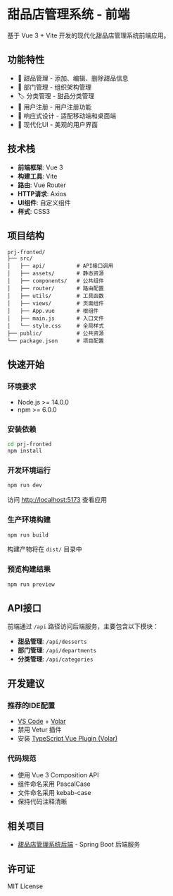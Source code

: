 # 甜品店管理系统 - 前端

基于 Vue 3 + Vite 开发的现代化甜品店管理系统前端应用。

## 功能特性

- 🍰 甜品管理 - 添加、编辑、删除甜品信息
- 🏢 部门管理 - 组织架构管理
- 🏷️ 分类管理 - 甜品分类管理
- 👤 用户注册 - 用户注册功能
- 📱 响应式设计 - 适配移动端和桌面端
- 🎨 现代化UI - 美观的用户界面

## 技术栈

- **前端框架**: Vue 3
- **构建工具**: Vite
- **路由**: Vue Router
- **HTTP请求**: Axios
- **UI组件**: 自定义组件
- **样式**: CSS3

## 项目结构

```
prj-fronted/
├── src/
│   ├── api/          # API接口调用
│   ├── assets/       # 静态资源
│   ├── components/   # 公共组件
│   ├── router/       # 路由配置
│   ├── utils/        # 工具函数
│   ├── views/        # 页面组件
│   ├── App.vue       # 根组件
│   ├── main.js       # 入口文件
│   └── style.css     # 全局样式
├── public/           # 公共资源
└── package.json      # 项目配置
```

## 快速开始

### 环境要求

- Node.js >= 14.0.0
- npm >= 6.0.0

### 安装依赖

```bash
cd prj-fronted
npm install
```

### 开发环境运行

```bash
npm run dev
```

访问 <http://localhost:5173> 查看应用

### 生产环境构建

```bash
npm run build
```

构建产物将在 `dist/` 目录中

### 预览构建结果

```bash
npm run preview
```

## API接口

前端通过 `/api` 路径访问后端服务，主要包含以下模块：

- **甜品管理**: `/api/desserts`
- **部门管理**: `/api/departments`
- **分类管理**: `/api/categories`

## 开发建议

### 推荐的IDE配置

- [VS Code](https://code.visualstudio.com/) + [Volar](https://marketplace.visualstudio.com/items?itemName=Vue.volar)
- 禁用 Vetur 插件
- 安装 [TypeScript Vue Plugin (Volar)](https://marketplace.visualstudio.com/items?itemName=Vue.vscode-typescript-vue-plugin)

### 代码规范

- 使用 Vue 3 Composition API
- 组件命名采用 PascalCase
- 文件命名采用 kebab-case
- 保持代码注释清晰

## 相关项目

- [甜品店管理系统后端](https://github.com/your-username/dessert-management-backend) - Spring Boot 后端服务

## 许可证

MIT License
